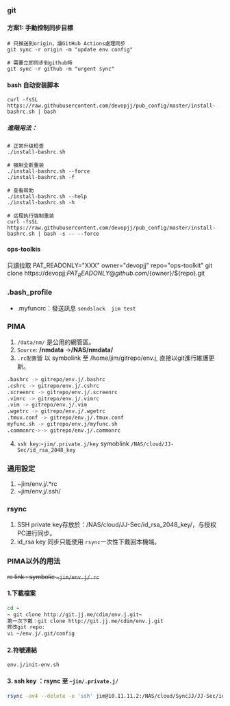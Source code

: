 
### git
#### 方案1: 手動控制同步目標
```
# 只推送到origin，讓GitHub Actions處理同步
git sync -r origin -m "update env config"

# 需要立即同步到github時
git sync -r github -m "urgent sync"
```


#### bash 自动安装脚本

```
curl -fsSL https://raw.githubusercontent.com/devopjj/pub_config/master/install-bashrc.sh | bash
```
##### 進階用法：
```
# 正常升级检查
./install-bashrc.sh

# 强制全新重装
./install-bashrc.sh --force
./install-bashrc.sh -f

# 查看帮助
./install-bashrc.sh --help
./install-bashrc.sh -h

# 远程执行强制重装
curl -fsSL https://raw.githubusercontent.com/devopjj/pub_config/master/install-bashrc.sh | bash -s -- --force
```
#### ops-toolkis
只讀拉取
PAT_READONLY="XXX"
owner="devopjj"
repo="ops-toolkit"
git clone https://devopjj:$PAT_READONLY@github.com/${owner}/${repo}.git

### .bash_profile

- .myfuncrc：發送訊息 `sendslack  jim test`

### PIMA

1. `/data/nm/` 是公用的網管區。
2. `Source`: **/nmdata** ->**/NAS/nmdata/**
3. `.rc配置`皆 以 symbolink 至 /home/jim/gitrepo/env.j, 直接以git進行維護更新。

```sh
.bashrc -> gitrepo/env.j/.bashrc
.cshrc -> gitrepo/env.j/.cshrc
.screenrc -> gitrepo/env.j/.screenrc
.vimrc -> gitrepo/env.j/.vimrc
.vim -> gitrepo/env.j/.vim
.wgetrc -> gitrepo/env.j/.wgetrc
.tmux.conf -> gitrepo/env.j/.tmux.conf
myfunc.sh -> gitrepo/env.j/myfunc.sh
.commonrc->-> gitrepo/env.j/.commonrc
```

4. `ssh key`:`~jim/.private.j/key` symoblink `/NAS/cloud/JJ-Sec/id_rsa_2048_key`

### 通用設定

1. ~jim/env.j/.\*rc
2. ~jim/env.j/.ssh/

### rsync

1. SSH private key存放於：/NAS/cloud/JJ-Sec/id_rsa_2048_key/，与授权PC进行同步。
2. id_rsa key 同步只能使用 `rsync`一次性下戴回本機端。

### PIMA以外的用法

~~rc link : symbolic `~jim/env.j/.rc`~~

#### 1.下載檔案

```sh
cd ~
~ git clone http://git.jj.me/cdim/env.j.git~
第一次下戴：git clone http://git.jj.me/cdim/env.j.git
修改git repo:
vi ~/env.j/.git/config

```

#### 2.符號連結

```
env.j/init-env.sh
```

#### 3. ssh key ：rsync 至 `~jim/.private.j/`

```sh
rsync -av4 --delete -e 'ssh' jim@10.11.11.2:/NAS/cloud/SyncJJ/JJ-Sec/id_rsa_2048_key/ ~/.private.j```
```
